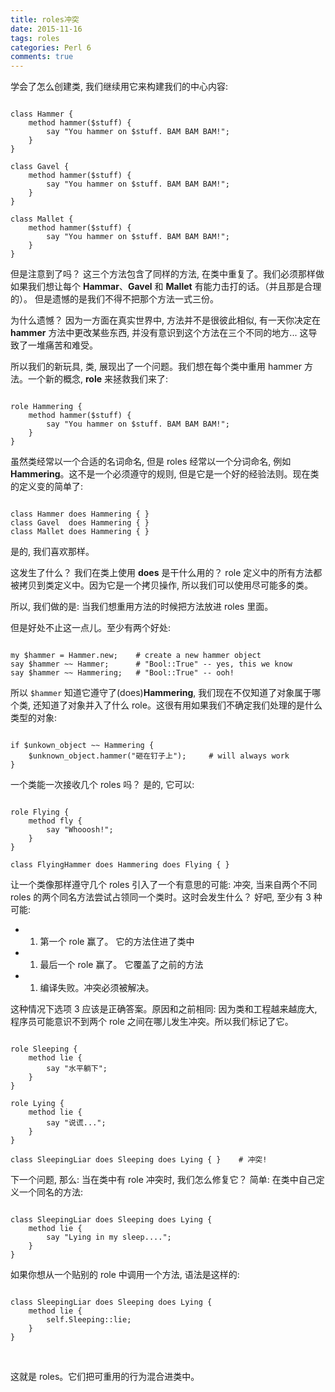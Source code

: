 ```yaml
---
title: roles冲突
date: 2015-11-16
tags: roles
categories: Perl 6
comments: true
---
```




学会了怎么创建类, 我们继续用它来构建我们的中心内容:

``` perl6

class Hammer {
    method hammer($stuff) {
        say "You hammer on $stuff. BAM BAM BAM!";
    }
}

class Gavel {
    method hammer($stuff) {
        say "You hammer on $stuff. BAM BAM BAM!";
    }
}

class Mallet {
    method hammer($stuff) {
        say "You hammer on $stuff. BAM BAM BAM!";
    }
}

```

但是注意到了吗？ 这三个方法包含了同样的方法, 在类中重复了。我们必须那样做如果我们想让每个 **Hammar**、**Gavel** 和 **Mallet** 有能力击打的话。（并且那是合理的）。 但是遗憾的是我们不得不把那个方法一式三份。

为什么遗憾？ 因为一方面在真实世界中, 方法并不是很彼此相似, 有一天你决定在 **hammer**  方法中更改某些东西, 并没有意识到这个方法在三个不同的地方... 这导致了一堆痛苦和难受。



所以我们的新玩具, 类, 展现出了一个问题。我们想在每个类中重用 hammer 方法。一个新的概念, **role** 来拯救我们来了:



``` perl6

role Hammering {
    method hammer($stuff) {
        say "You hammer on $stuff. BAM BAM BAM!";
    }
}

```



虽然类经常以一个合适的名词命名, 但是 roles 经常以一个分词命名, 例如 **Hammering**。这不是一个必须遵守的规则, 但是它是一个好的经验法则。现在类的定义变的简单了:

``` perl6

class Hammer does Hammering { }
class Gavel  does Hammering { }
class Mallet does Hammering { }

```



是的, 我们喜欢那样。

这发生了什么？ 我们在类上使用 **does** 是干什么用的？ role 定义中的所有方法都被拷贝到类定义中。因为它是一个拷贝操作, 所以我们可以使用尽可能多的类。

所以, 我们做的是: 当我们想重用方法的时候把方法放进 roles 里面。

但是好处不止这一点儿。至少有两个好处:



``` perl6

my $hammer = Hammer.new;    # create a new hammer object
say $hammer ~~ Hammer;      # "Bool::True" -- yes, this we know
say $hammer ~~ Hammering;   # "Bool::True" -- ooh!

```



所以 `$hammer` 知道它遵守了(does)**Hammering**, 我们现在不仅知道了对象属于哪个类, 还知道了对象并入了什么 role。这很有用如果我们不确定我们处理的是什么类型的对象:

``` perl6

if $unkown_object ~~ Hammering {
    $unknown_object.hammer("砸在钉子上");     # will always work
}

```

一个类能一次接收几个 roles 吗？ 是的, 它可以:

``` perl6

role Flying {
    method fly {
        say "Whooosh!";
    }
}

class FlyingHammer does Hammering does Flying { }

```



让一个类像那样遵守几个 roles 引入了一个有意思的可能: 冲突, 当来自两个不同 roles 的两个同名方法尝试占领同一个类时。这时会发生什么？ 好吧, 至少有 3 种可能:

- 1. 第一个 role 赢了。 它的方法住进了类中
- 1. 最后一个 role 赢了。 它覆盖了之前的方法
- 1. 编译失败。冲突必须被解决。



这种情况下选项 3  应该是正确答案。原因和之前相同: 因为类和工程越来越庞大, 程序员可能意识不到两个 role 之间在哪儿发生冲突。所以我们标记了它。

``` perl6

role Sleeping {
    method lie {
        say "水平躺下";
    }
}

role Lying {
    method lie {
        say "说谎...";
    }
}

class SleepingLiar does Sleeping does Lying { }    # 冲突!

```

下一个问题, 那么: 当在类中有  role 冲突时, 我们怎么修复它？ 简单: 在类中自己定义一个同名的方法:

``` perl6

class SleepingLiar does Sleeping does Lying {
    method lie {
        say "Lying in my sleep....";
    }
}

```



如果你想从一个贴别的 role 中调用一个方法, 语法是这样的:

``` perl6

class SleepingLiar does Sleeping does Lying {
    method lie {
        self.Sleeping::lie;
    }
}

```

﻿

这就是 roles。它们把可重用的行为混合进类中。

